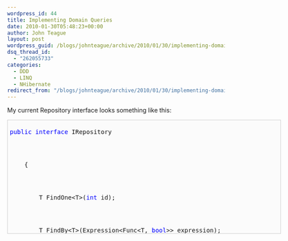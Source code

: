 ```yaml
---
wordpress_id: 44
title: Implementing Domain Queries
date: 2010-01-30T05:48:23+00:00
author: John Teague
layout: post
wordpress_guid: /blogs/johnteague/archive/2010/01/30/implementing-domain-queries.aspx
dsq_thread_id:
  - "262055733"
categories:
  - DDD
  - LINQ
  - NHibernate
redirect_from: "/blogs/johnteague/archive/2010/01/30/implementing-domain-queries.aspx/"
---
```

My current Repository interface looks something like this:

<pre style="border-bottom: #cecece 1px solid;border-left: #cecece 1px solid;padding-bottom: 5px;background-color: #fbfbfb;padding-left: 5px;width: 622px;padding-right: 5px;height: 252px;overflow: auto;border-top: #cecece 1px solid;border-right: #cecece 1px solid;padding-top: 5px"><pre><span style="color: #0000ff">public</span> <span style="color: #0000ff">interface</span> IRepository
</pre>


<pre>    {
</pre>


<pre>        T FindOne&lt;T&gt;(<span style="color: #0000ff">int</span> id);
</pre>


<pre>        T FindBy&lt;T&gt;(Expression&lt;Func&lt;T, <span style="color: #0000ff">bool</span>&gt;&gt; expression);
</pre>


<pre>        IEnumerable&lt;T&gt; FindAllBy&lt;T&gt;(Expression&lt;Func&lt;T, <span style="color: #0000ff">bool</span>&gt;&gt; expression);
</pre>


<pre>        IEnumerable&lt;T&gt; FindAll&lt;T&gt;();
</pre>


<pre>        T FindOneBy&lt;T&gt;(Expression&lt;Func&lt;T, <span style="color: #0000ff">bool</span>&gt;&gt; expression);
</pre>


<pre>        <span style="color: #0000ff">void</span> Save&lt;T&gt;(T target);
</pre>


<pre>        <span style="color: #0000ff">void</span> Update&lt;T&gt;(T target);
</pre>


<pre>        <span style="color: #0000ff">void</span> SaveOrUpdate&lt;T&gt;(T target);
</pre>


<pre>        <span style="color: #0000ff">void</span> Delete&lt;T&gt;(T target);
</pre>


<pre>        IEnumerable&lt;T&gt; Query&lt;T&gt;(Expression&lt;Func&lt;T, <span style="color: #0000ff">bool</span>&gt;&gt; expression);
</pre>


<pre>    }</pre>


<p>
  It’s modeled after the Repository class that Jeremy and Chad put in the early versions in Fluent NHibernate (now removed).&#160; It relies almost completely on Linq expressions for where statements, which make queries very easy to write and understand.&#160; Like this one:
</p>


<pre style="border-bottom: #cecece 1px solid;border-left: #cecece 1px solid;padding-bottom: 5px;background-color: #fbfbfb;padding-left: 5px;width: 595px;padding-right: 5px;height: 21px;overflow: auto;border-top: #cecece 1px solid;border-right: #cecece 1px solid;padding-top: 5px">_repository.FindBy&lt;User&gt;(user =&gt; user.Enabled == true);</pre>


<p>
  This works great for small where statements, but when you need more control over the query, the current implementation doesn’t really allow you to fully take advantage of NHibernate or the Linq provider.&#160; Another downside is your code is not really DRY when you have small where statements littered everywhere. 
</p>


<p>
  So to solve these problems I implemented a very simple Domain Query pattern.&#160; Domain Queries are classes that encapsulate complicated or common queries into self contained objects that can be reused throughout your application.&#160; I had some very simple goals for this implementation:
</p>


<ol>
  <li>
    Keep it simple to access from the executing code. 
  </li>
  
  
  <li>
    I wanted full access to all of Nhibernate’s functionality when I needed it. 
  </li>
  
  
  <li>
    Keep it testable. 
  </li>
  
</ol>


<p>
  So Let’s start with the end and then show the beginning.&#160; I wanted it really simple to access a domain query.&#160; This is what I had in mind for executing a domain query:
</p>


<pre style="border-bottom: #cecece 1px solid;border-left: #cecece 1px solid;padding-bottom: 5px;background-color: #fbfbfb;padding-left: 5px;width: 650px;padding-right: 5px;overflow: auto;border-top: #cecece 1px solid;border-right: #cecece 1px solid;padding-top: 5px"><pre>_repostiory.FindAll(Queries.GetAllActiveUsers());</pre>


<p>
  To&#160; get there I started with a really simple interface.&#160; Because there were two basic queries I wanted to execute: return a single object or a collection of an object (I don’t have a use case for things like GetScalar yet)&#160; I need two methods on my interface:
</p>


<pre style="border-bottom: #cecece 1px solid;border-left: #cecece 1px solid;padding-bottom: 5px;background-color: #fbfbfb;padding-left: 5px;width: 650px;padding-right: 5px;overflow: auto;border-top: #cecece 1px solid;border-right: #cecece 1px solid;padding-top: 5px"><pre><span style="color: #0000ff">public</span> <span style="color: #0000ff">interface</span> IDomainQuery&lt;T&gt;
</pre>


<pre>{
</pre>


<pre>   T ExecuteUniqueResult(ISession session);
</pre>


<pre>   IEnumerable&lt;T&gt; ExecuteList(ISession session);
</pre>


<pre>}</pre>


<p>
  I then added the following methods to my Repository:
</p>


<pre style="border-bottom: #cecece 1px solid;border-left: #cecece 1px solid;padding-bottom: 5px;background-color: #fbfbfb;padding-left: 5px;width: 643px;padding-right: 5px;height: 162px;overflow: auto;border-top: #cecece 1px solid;border-right: #cecece 1px solid;padding-top: 5px"><pre><span style="color: #0000ff">public</span> T FindOne&lt;T&gt;(IDomainQuery&lt;T&gt; query)
</pre>


<pre>{
</pre>


<pre>    <span style="color: #0000ff">return</span> query.ExecuteUniqueResult(Session);
</pre>


<pre>}
</pre>


<pre></pre>


<pre><span style="color: #0000ff">public</span> IEnumerable&lt;T&gt; Query&lt;T&gt;(IDomainQuery&lt;T&gt; query)
</pre>


<pre>{
</pre>


<pre>    <span style="color: #0000ff">return</span> query.ExecuteList(Session);
</pre>


<pre>}</pre>


<p>
  &#160;
</p>


<p>
  My repository is responsible for knowing how to access the session.&#160; Passing the ISession object to the domain query helps me meet two of my goals, I have full access to everything on the session and it is easy to test my domain queries since they are not responsible for managing the Unit of Work.&#160; I can create different UoW contexts in my application and my integration tests.
</p>


<p>
  To create the domain queries, I use the Template pattern to abstract the IDomainQuery aspects and allow the concrete classes only deal with the query construction.&#160; I have two abstract classes right now: LinqDomainQuery and CriteriaDomainQuery.&#160; It’s pretty obvious what each of these do.&#160; The CriteriaDomainQuery utilizes the DetachedCriteria functionality.&#160; The LinqDomainQuery obviously utilizes the Linq provider.&#160; I could easily create an HQLDomainQuery and an SQLDomainQuery as well, but following YAGNI I don’t need them yet.&#160; Here is the LinqDomainQuery:
</p>


<pre style="border-bottom: #cecece 1px solid;border-left: #cecece 1px solid;padding-bottom: 5px;background-color: #fbfbfb;padding-left: 5px;width: 650px;padding-right: 5px;overflow: auto;border-top: #cecece 1px solid;border-right: #cecece 1px solid;padding-top: 5px"><pre><span style="color: #0000ff">public</span> <span style="color: #0000ff">abstract</span> <span style="color: #0000ff">class</span> LinqDomainQuery&lt;TResult&gt; : IDomainQuery&lt;TResult&gt;
</pre>


<pre>{
</pre>


<pre>    <span style="color: #0000ff">protected</span> <span style="color: #0000ff">abstract</span> IQueryable&lt;TResult&gt; GetQuery(ISession session);
</pre>


<pre></pre>


<pre>    <span style="color: #0000ff">public</span> TResult ExecuteUniqueResult(ISession session)
</pre>


<pre>    {
</pre>


<pre>        <span style="color: #0000ff">return</span> GetQuery(session).SingleOrDefault();
</pre>


<pre>    }
</pre>


<pre></pre>


<pre>    <span style="color: #0000ff">public</span> IEnumerable&lt;TResult&gt; ExecuteList(ISession session)
</pre>


<pre>    {
</pre>


<pre>        <span style="color: #0000ff">return</span> GetQuery(session).ToList();
</pre>


<pre>    }
</pre>


<pre>}</pre>


<p>
  Some important things to Note:&#160; Notice that I call the SingleOrDefault() and ToList() methods.&#160; This keeps me from having deferred execution bugs crop up.&#160; I had some issues during testing because I was closing the session faster than I was actually executing the query.&#160; Doing that here prevented that from happening.&#160; Also notice that it the generic type is TResult.&#160; With the Select statement, you can perform projections very easily. I can return DTO data directly from the query, giving me precisely the SQL statement I need and no need to map between complicated Entities to flattened DTOS.
</p>


<p>
  Here is an example of&#160; selecting a DTO from a Linq Query:
</p>


<pre style="border-bottom: #cecece 1px solid;border-left: #cecece 1px solid;padding-bottom: 5px;background-color: #fbfbfb;padding-left: 5px;width: 674px;padding-right: 5px;height: 585px;overflow: auto;border-top: #cecece 1px solid;border-right: #cecece 1px solid;padding-top: 5px"><pre><span style="color: #0000ff">public</span> <span style="color: #0000ff">class</span> LoadBuilderDataQuery : LinqDomainQuery&lt;LoadBuilderData&gt;
</pre>


<pre>{
</pre>


<pre>    <span style="color: #0000ff">private</span> <span style="color: #0000ff">readonly</span> <span style="color: #0000ff">int</span> _page;
</pre>


<pre>    <span style="color: #0000ff">private</span> <span style="color: #0000ff">readonly</span> <span style="color: #0000ff">int</span> _rows;
</pre>


<pre></pre>


<pre>    <span style="color: #0000ff">public</span> LoadBuilderDataQuery(<span style="color: #0000ff">int</span> page, <span style="color: #0000ff">int</span> rows)
</pre>


<pre>    {
</pre>


<pre>        _page = page;
</pre>


<pre>        _rows = rows;
</pre>


<pre>    }
</pre>


<pre></pre>


<pre>    <span style="color: #0000ff">protected</span> <span style="color: #0000ff">override</span> IQueryable&lt;LoadBuilderData&gt; GetQuery(ISession session)
</pre>


<pre>    {
</pre>


<pre>        <span style="color: #0000ff">return</span>
</pre>


<pre>            session.Linq&lt;OrderTicket&gt;()
</pre>


<pre>                .Skip(_page*_rows).Take(_rows)
</pre>


<pre>                .Select(t =&gt; <span style="color: #0000ff">new</span> LoadBuilderData()
</pre>


<pre>                                 {
</pre>


<pre>                                     LoadId = t.Id,
</pre>


<pre>                                     PromisedDate = t.PromisedDate,
</pre>


<pre>                                     Address = t.Destination.Address1,
</pre>


<pre>                                     City = t.Destination.City,
</pre>


<pre>                                     State = t.Destination.State,
</pre>


<pre>                                     Zip = t.Destination.Zip,
</pre>


<pre>                                     CustomerName = t.Order.Customer.CustomerName,
</pre>


<pre>                                     StoreNumber = t.FulfillingStore.StoreNumber,
</pre>


<pre>                                     OrderNumber = t.Order.OrderNumber,
</pre>


<pre>                                     OrderSuffix = t.OrderSuffix
</pre>


<pre>                                 });
</pre>


<pre>           
</pre>


<pre>                       
</pre>


<pre>                                            
</pre>


<pre>            
</pre>


<pre>            
</pre>


<pre>    </pre>


<p>
  &#160;
</p>


<p>
  I have fully tested this query as well.&#160; Here is an example, I’m leaving some of the setup and UoW handling out for brevity, you can get the idea.
</p>


<pre style="border-bottom: #cecece 1px solid;border-left: #cecece 1px solid;padding-bottom: 5px;background-color: #fbfbfb;padding-left: 5px;width: 796px;padding-right: 5px;height: 210px;overflow: auto;border-top: #cecece 1px solid;border-right: #cecece 1px solid;padding-top: 5px"><pre><span style="color: #008000">//do some setup in the base class</span>
</pre>


<pre><span style="color: #0000ff">public</span> <span style="color: #0000ff">class</span> when_retrieving_first_result_set : LoadBuilderQueryTests
</pre>


<pre>{
</pre>


<pre>    <span style="color: #008000">//unit of work helper opens and closes the session for me</span>
</pre>


<pre>    <span style="color: #0000ff">private</span> Because of =
</pre>


<pre>        () =&gt; result = UnitOfWorkHelper.Use(session =&gt; <span style="color: #0000ff">new</span> LoadBuilderDataQuery(0, 10).ExecuteList(session));
</pre>


<pre></pre>


<pre>    <span style="color: #0000ff">private</span> It should_return_10_rows = () =&gt; result.ToArray().Length.Should().Equal(10);
</pre>


<pre></pre>


<pre>    <span style="color: #0000ff">private</span> It should_return_LoadBuilderData =
</pre>


<pre>        () =&gt; result.ToArray()[0].Should().Be.OfType(<span style="color: #0000ff">typeof</span> (LoadBuilderData));
</pre>


<pre>}</pre>


<p>
  &#160; Here is the SQL Query generated:
</p>


<p>
  <a href="http://lostechies.com/johnteague/files/2011/03/domain_query_sql_3794BB00.png"><img style="border-right-width: 0px;border-top-width: 0px;border-bottom-width: 0px;border-left-width: 0px" border="0" alt="domain_query_sql" src="http://lostechies.com/johnteague/files/2011/03/domain_query_sql_thumb_0BE681B5.png" width="761" height="296" /></a>
</p>


<p>
  Now back to the beginning.&#160; To reduce some of the complexity of calling these classes, I wrapped then in static methods to make them easier to call:
</p>


<pre style="border-bottom: #cecece 1px solid;border-left: #cecece 1px solid;padding-bottom: 5px;background-color: #fbfbfb;padding-left: 5px;width: 662px;padding-right: 5px;height: 180px;overflow: auto;border-top: #cecece 1px solid;border-right: #cecece 1px solid;padding-top: 5px"><pre><span style="color: #0000ff">public</span> <span style="color: #0000ff">class</span> Queries
</pre>


<pre>{
</pre>


<pre>    <span style="color: #0000ff">public</span> <span style="color: #0000ff">static</span> IDomainQuery&lt;LoadBuilderData&gt; GetLoadBuilderData(<span style="color: #0000ff">int</span> page, <span style="color: #0000ff">int</span> row)
</pre>


<pre>    {
</pre>


<pre>       <span style="color: #0000ff">return</span> <span style="color: #0000ff">new</span> LoadBuilderDataQuery([page, row);
</pre>


<pre>    }
</pre>


<pre>}
</pre>


<pre></pre>


<p>
  This is just some syntactic sugar, but small things like that keep your application easy to read and understand.
</p>


<p>
  This is a very simple way to implement domain queries.&#160;&#160; You can go a lot further with this.&#160; <a href="http://lunaverse.wordpress.com/">Tim Scott</a> took my simple approach and really took the training wheels off.&#160; If I can’t get him to post about it it will.
</p>